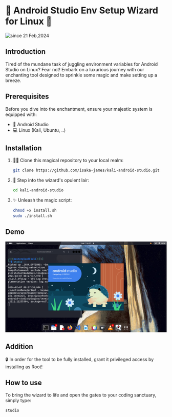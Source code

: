 # 🚀 Android Studio Env Setup Wizard for Linux 🐧
<img src="https://komarev.com/ghpvc/?username=kali-android-studio&label=kali-android-studio&color=0e75b6&style=flat" alt="since 21 Feb,2024" />

## Introduction

Tired of the mundane task of juggling environment variables for Android Studio on Linux? Fear not! Embark on a luxurious journey with our enchanting tool designed to sprinkle some magic and make setting up a breeze.

## Prerequisites

Before you dive into the enchantment, ensure your majestic system is equipped with:

- 🚀 Android Studio
- 💻 Linux (Kali, Ubuntu, ..)

## Installation

1. 🧙‍♂️ Clone this magical repository to your local realm:

    ```bash
    git clone https://github.com/isaka-james/kali-android-studio.git
    ```

2. 🚪 Step into the wizard's opulent lair:

    ```bash
    cd kali-android-studio
    ```

3. ✨ Unleash the magic script:

    ```bash
    chmod +x install.sh
    sudo ./install.sh
    ```

## Demo
![Demo](/demo.png)


## Addition

🔒 In order for the tool to be fully installed, grant it privileged access by installing as Root!

## How to use

To bring the wizard to life and open the gates to your coding sanctuary, simply type:

```bash
studio
